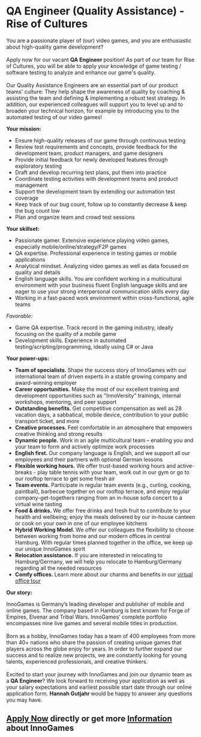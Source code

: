 <h1>QA Engineer (Quality Assistance) - Rise of Cultures</h1>
<p>You are a passionate player of (our) video games, and you are enthusiastic about high-quality game development?<br /><br />Apply now for our vacant&nbsp;<strong>QA Engineer&nbsp;</strong>position!&nbsp;As part of our team for Rise of Cultures, you will be able to apply your knowledge of game testing / software testing to analyze and enhance our game's quality.<br /><br />Our Quality Assistance Engineers are an essential part of our product teams' culture: They help shape the awareness of quality by coaching &amp; assisting the team and defining &amp; implementing a robust test strategy.&nbsp;In addition, our experienced colleagues will support you to level up and to broaden your technical horizon, for example by introducing you to the automated testing of our video games!</p><p></p><p><strong>Your mission:</strong></p><ul><li>Ensure high-quality releases of our game through continuous testing</li><li>Review test requirements and concepts, provide feedback for the development team, product managers, and game designers</li><li>Provide initial feedback for newly developed features through exploratory testing</li><li>Draft and develop recurring test plans, put them into practice</li><li>Coordinate testing activities with development teams and product management</li><li>Support the development team by extending our automation test coverage</li><li>Keep track of our bug count, follow up to constantly decrease &amp; keep the bug count low</li><li>Plan and organize team and crowd test sessions</li></ul><p></p><p><strong>Your skillset:</strong></p><ul><li>Passionate gamer.&nbsp;Extensive experience playing video games, especially mobile/online/strategy/F2P games</li><li>QA expertise. Professional experience in testing games or mobile applications</li><li>Analytical mindset. Analyzing video games as well as data focused on quality and details</li><li><span>English language skills.</span><span>&nbsp;Y</span><span>ou are confident working in a multicultural environment with your business fluent English language skills and are eager to use your strong interpersonal communication skills every day</span></li><li>Working&nbsp;in a fast-paced work environment within cross-functional, agile teams</li></ul><p><em>Favorable:</em></p><ul><li>Game QA expertise. Track record in the gaming industry, ideally focusing on the quality of a mobile game</li><li>Development skills. Experience in automated testing/scripting/programming, ideally using C# or Java</li></ul><p></p><p><strong>Your power-ups:</strong></p><ul><li><strong>Team of specialists.&nbsp;</strong>Shape the success story of InnoGames with our international team of driven experts in a stable growing company and award-winning employer</li><li><strong>Career opportunities.</strong><span>&nbsp;</span>Make the most of our excellent training and development opportunities&nbsp;<span>such as "InnoVersity" trainings, internal workshops, mentoring, and peer support</span></li><li><strong>Outstanding benefits.&nbsp;</strong>Get competitive compensation as well as 28 vacation days, a sabbatical, mobile device, contribution to your public transport ticket, and more</li><li><strong>Creative processes.&nbsp;</strong>Feel comfortable in an atmosphere that empowers creative thinking and strong results</li><li><strong>Dynamic people.</strong><span>&nbsp;</span>Work in an agile multicultural team &ndash; enabling you and your team to form and actively optimize work processes</li><li><strong>English first.&nbsp;</strong>Our company language is English, and we support all our employees and their partners with optional German lessons</li><li><strong>Flexible working hours.</strong>&nbsp;We offer trust-based working hours and active-breaks - play table tennis with your team, work out in our gym or go to our rooftop terrace to get some fresh air</li><li><span><strong>Team events.</strong>&nbsp;Participate in regular team events (e.g., curling, cooking, paintball), barbecue together on our rooftop terrace, and enjoy regular company-get-togethers ranging from an in-house sofa concert to a virtual wine tasting</span></li><li><strong>Food &amp; drinks.&nbsp;</strong>We offer free drinks and fresh fruit to contribute to your health and wellbeing; enjoy the meals delivered by our in-house canteen or cook on your own in one of our employee kitchens</li><li><strong><span>Hybrid Working Model.&nbsp;</span></strong><span>We offer our colleagues the flexibility to choose between working from home and our modern offices in central Hamburg. With regular times planned together in the office, we keep up our unique InnoGames spirit</span></li><li><strong>Relocation assistance.</strong>&nbsp;If you are interested in relocating to Hamburg/Germany, we will help you relocate to Hamburg/Germany regarding all the needed resources</li><li><strong>Comfy offices.<span>&nbsp;</span></strong>Learn more about our charms and benefits in our<span>&nbsp;</span><a href="https://www.youtube.com/watch?v=yZR6GlDxRag" rel="nofollow">virtual office tour</a></li></ul><p></p><p><strong>Our story:</strong></p><p>InnoGames is Germany&rsquo;s leading developer and publisher of mobile and online games. The company based in Hamburg is best known for Forge of Empires, Elvenar and Tribal Wars. InnoGames&rsquo; complete portfolio encompasses nine live games and several mobile titles in production.<br /><br />Born as a hobby, InnoGames today has a team of 400 employees from more than 40+ nations who share the passion of creating unique games that players across the globe enjoy for years. In order to further expand our success and to realize new projects, we are constantly looking for young talents, experienced professionals, and creative thinkers.<br /><br />Excited to start your journey with InnoGames and join our dynamic team as a<strong>&nbsp;QA Engineer</strong>? We look forward to receiving your application as well as your salary expectations and earliest possible start date through our online application form.<span>&nbsp;</span><strong>Hannah Gutjahr&nbsp;</strong>would be happy to answer any questions you may have.</p>

<h2><a href="https://jobs.jobvite.com/careers/innogames/job/oi1Yifwj/apply?__jvst=Job+Board&__jvsd=github_jobs_repo">Apply Now</a> directly or get more <a href="https://www.innogames.com/career/detail/job/qa-engineer-quality-assistance-rise-of-cultures/?s=github_jobs_repo">Information</a> about InnoGames</h2>